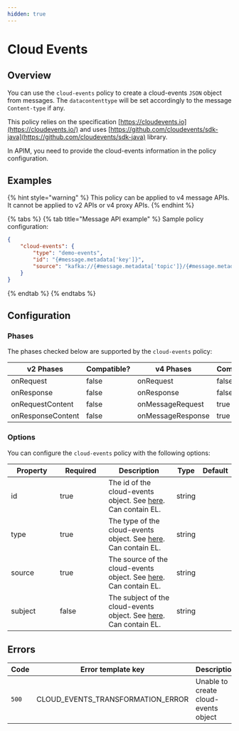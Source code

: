 ```yaml
---
hidden: true
---
```


# Cloud Events

## Overview

You can use the `cloud-events` policy to create a cloud-events `JSON` object from messages. The `datacontenttype` will be set accordingly to the message `Content-type` if any.

This policy relies on the specification [https://cloudevents.io](https://cloudevents.io/) and uses [https://github.com/cloudevents/sdk-java](https://github.com/cloudevents/sdk-java) library.

In APIM, you need to provide the cloud-events information in the policy configuration.

## Examples

{% hint style="warning" %}
This policy can be applied to v4 message APIs. It cannot be applied to v2 APIs or v4 proxy APIs.
{% endhint %}

{% tabs %}
{% tab title="Message API example" %}
Sample policy configuration:

```json
{
    "cloud-events": {
        "type": "demo-events",
        "id": "{#message.metadata['key']}",
        "source": "kafka://{#message.metadata['topic']}/{#message.metadata['partition']}/{#message.metadata['offset']}"
    }
}
```
{% endtab %}
{% endtabs %}

## Configuration <a href="#user-content-configuration" id="user-content-configuration"></a>

### Phases

The phases checked below are supported by the `cloud-events` policy:

<table data-full-width="false"><thead><tr><th width="202">v2 Phases</th><th width="139" data-type="checkbox">Compatible?</th><th width="198">v4 Phases</th><th data-type="checkbox">Compatible?</th></tr></thead><tbody><tr><td>onRequest</td><td>false</td><td>onRequest</td><td>false</td></tr><tr><td>onResponse</td><td>false</td><td>onResponse</td><td>false</td></tr><tr><td>onRequestContent</td><td>false</td><td>onMessageRequest</td><td>true</td></tr><tr><td>onResponseContent</td><td>false</td><td>onMessageResponse</td><td>true</td></tr></tbody></table>

### Options

You can configure the `cloud-events` policy with the following options:

<table><thead><tr><th width="115">Property</th><th width="112" data-type="checkbox">Required</th><th width="175">Description</th><th>Type</th><th>Default</th></tr></thead><tbody><tr><td>id</td><td>true</td><td>The id of the cloud-events object. See <a href="https://github.com/cloudevents/spec/blob/v1.0.2/cloudevents/spec.md#id">here</a>. Can contain EL.</td><td>string</td><td></td></tr><tr><td>type</td><td>true</td><td>The type of the cloud-events object. See <a href="https://github.com/cloudevents/spec/blob/v1.0.2/cloudevents/spec.md#type">here</a>. Can contain EL.</td><td>string</td><td></td></tr><tr><td>source</td><td>true</td><td>The source of the cloud-events object. See <a href="https://github.com/cloudevents/spec/blob/v1.0.2/cloudevents/spec.md#source-1">here</a>. Can contain EL.</td><td>string</td><td></td></tr><tr><td>subject</td><td>false</td><td>The subject of the cloud-events object. See <a href="https://github.com/cloudevents/spec/blob/v1.0.2/cloudevents/spec.md#subject%60">here</a>. Can contain EL.</td><td>string</td><td></td></tr></tbody></table>

## Errors <a href="#user-content-errors" id="user-content-errors"></a>

<table><thead><tr><th width="183">Code</th><th>Error template key</th><th>Description</th></tr></thead><tbody><tr><td><code>500</code></td><td>CLOUD_EVENTS_TRANSFORMATION_ERROR</td><td>Unable to create cloud-events object</td></tr></tbody></table>

